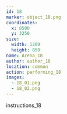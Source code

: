 ```yaml
---
id: 18
marker: object_18.png
coordinates:
  x: 8500
  y: 3250
size:
  width: 1200
  height: 850
name: Arena_18
author: author_18
location: common
action: performing_18
images:
  - 18_01.png
  - 18_02.png
---
```


instructions_18
